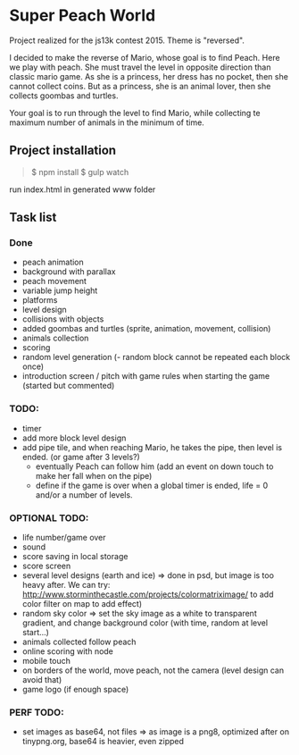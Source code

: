 # Super Peach World

Project realized for the js13k contest 2015. Theme is "reversed".

I decided to make the reverse of Mario, whose goal is to find Peach.
Here we play with peach. She must travel the level in opposite direction than classic mario game.
As she is a princess, her dress has no pocket, then she cannot collect coins.
But as a princess, she is an animal lover, then she collects goombas and turtles.

Your goal is to run through the level to find Mario, while collecting te maximum number of animals in the minimum of time.

## Project installation

> $ npm install
> $ gulp watch

run index.html in generated www folder

## Task list

### Done
- peach animation
- background with parallax
- peach movement
- variable jump height
- platforms
- level design
- collisions with objects
- added goombas and turtles (sprite, animation, movement, collision)
- animals collection
- scoring
- random level generation (- random block cannot be repeated each block once)
- introduction screen / pitch with game rules when starting the game (started but commented)

### TODO:
- timer
- add more block level design
- add pipe tile, and when reaching Mario, he takes the pipe, then level is ended. (or game after 3 levels?)
    - eventually Peach can follow him (add an event on down touch to make her fall when on the pipe)
    - define if the game is over when a global timer is ended, life = 0 and/or a number of levels.

### OPTIONAL TODO:
- life number/game over
- sound
- score saving in local storage
- score screen
- several level designs (earth and ice) => done in psd, but image is too heavy after. We can try: http://www.storminthecastle.com/projects/colormatriximage/ to add color filter on map to add effect)
- random sky color => set the sky image as a white to transparent gradient, and change background color (with time, random at level start...)
- animals collected follow peach
- online scoring with node
- mobile touch
- on borders of the world, move peach, not the camera (level design can avoid that)
- game logo (if enough space)

### PERF TODO:
- set images as base64, not files => as image is a png8, optimized after on tinypng.org, base64 is heavier, even zipped
